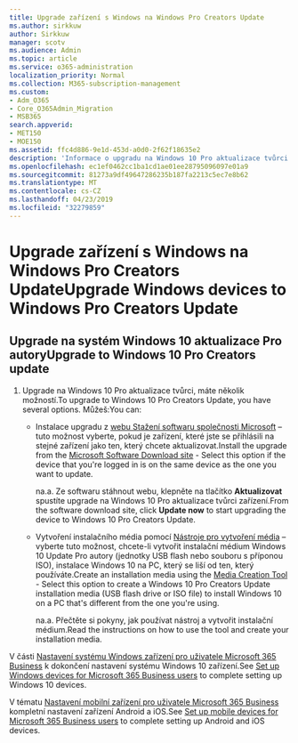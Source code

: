 ```yaml
---
title: Upgrade zařízení s Windows na Windows Pro Creators Update
ms.author: sirkkuw
author: Sirkkuw
manager: scotv
ms.audience: Admin
ms.topic: article
ms.service: o365-administration
localization_priority: Normal
ms.collection: M365-subscription-management
ms.custom:
- Adm_O365
- Core_O365Admin_Migration
- MSB365
search.appverid:
- MET150
- MOE150
ms.assetid: ffc4d886-9e1d-453d-a0d0-2f62f18635e2
description: 'Informace o upgradu na Windows 10 Pro aktualizace tvůrci zařízení systému Windows. '
ms.openlocfilehash: ec1ef0462cc1ba1cd1ae01ee28795096097e01a9
ms.sourcegitcommit: 81273a9df49647286235b187fa2213c5ec7e8b62
ms.translationtype: MT
ms.contentlocale: cs-CZ
ms.lasthandoff: 04/23/2019
ms.locfileid: "32279859"
---
```

# <a name="upgrade-windows-devices-to-windows-pro-creators-update"></a><span data-ttu-id="0d218-103">Upgrade zařízení s Windows na Windows Pro Creators Update</span><span class="sxs-lookup"><span data-stu-id="0d218-103">Upgrade Windows devices to Windows Pro Creators Update</span></span>

## <a name="upgrade-to-windows-10-pro-creators-update"></a><span data-ttu-id="0d218-104">Upgrade na systém Windows 10 aktualizace Pro autory</span><span class="sxs-lookup"><span data-stu-id="0d218-104">Upgrade to Windows 10 Pro Creators update</span></span>
  
1. <span data-ttu-id="0d218-105">Upgrade na Windows 10 Pro aktualizace tvůrci, máte několik možností.</span><span class="sxs-lookup"><span data-stu-id="0d218-105">To upgrade to Windows 10 Pro Creators Update, you have several options.</span></span> <span data-ttu-id="0d218-106">Můžeš:</span><span class="sxs-lookup"><span data-stu-id="0d218-106">You can:</span></span>
    
    - <span data-ttu-id="0d218-107">Instalace upgradu z [webu Stažení softwaru společnosti Microsoft](https://go.microsoft.com/fwlink/?LinkID=836951 ) – tuto možnost vyberte, pokud je zařízení, které jste se přihlásili na stejné zařízení jako ten, který chcete aktualizovat.</span><span class="sxs-lookup"><span data-stu-id="0d218-107">Install the upgrade from the [Microsoft Software Download site](https://go.microsoft.com/fwlink/?LinkID=836951 ) - Select this option if the device that you're logged in is on the same device as the one you want to update.</span></span>
    
      <span data-ttu-id="0d218-108">na.</span><span class="sxs-lookup"><span data-stu-id="0d218-108">a.</span></span> <span data-ttu-id="0d218-109">Ze softwaru stáhnout webu, klepněte na tlačítko **Aktualizovat** spustíte upgrade na Windows 10 Pro aktualizace tvůrci zařízení.</span><span class="sxs-lookup"><span data-stu-id="0d218-109">From the software download site, click **Update now** to start upgrading the device to Windows 10 Pro Creators Update.</span></span> 
    
     - <span data-ttu-id="0d218-110">Vytvoření instalačního média pomocí [Nástroje pro vytvoření média](https://go.microsoft.com/fwlink/?LinkID=836960) – vyberte tuto možnost, chcete-li vytvořit instalační médium Windows 10 Update Pro autory (jednotky USB flash nebo souboru s příponou ISO), instalace Windows 10 na PC, který se liší od ten, který používáte.</span><span class="sxs-lookup"><span data-stu-id="0d218-110">Create an installation media using the [Media Creation Tool](https://go.microsoft.com/fwlink/?LinkID=836960) - Select this option to create a Windows 10 Pro Creators Update installation media (USB flash drive or ISO file) to install Windows 10 on a PC that's different from the one you're using.</span></span>
    
        <span data-ttu-id="0d218-111">na.</span><span class="sxs-lookup"><span data-stu-id="0d218-111">a.</span></span> <span data-ttu-id="0d218-112">Přečtěte si pokyny, jak používat nástroj a vytvořit instalační médium.</span><span class="sxs-lookup"><span data-stu-id="0d218-112">Read the instructions on how to use the tool and create your installation media.</span></span> 
    
<span data-ttu-id="0d218-113">V části [Nastavení systému Windows zařízení pro uživatele Microsoft 365 Business](set-up-windows-devices.md) k dokončení nastavení systému Windows 10 zařízení.</span><span class="sxs-lookup"><span data-stu-id="0d218-113">See [Set up Windows devices for Microsoft 365 Business users](set-up-windows-devices.md) to complete setting up Windows 10 devices.</span></span> 
  
<span data-ttu-id="0d218-114">V tématu [Nastavení mobilní zařízení pro uživatele Microsoft 365 Business](set-up-mobile-devices.md) kompletní nastavení zařízení Android a iOS.</span><span class="sxs-lookup"><span data-stu-id="0d218-114">See [Set up mobile devices for Microsoft 365 Business users](set-up-mobile-devices.md) to complete setting up Android and iOS devices.</span></span> 
  
